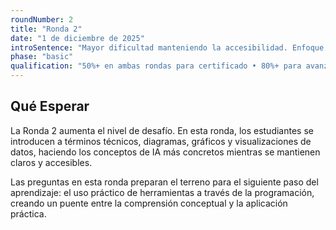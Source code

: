 ```yaml
---
roundNumber: 2
title: "Ronda 2"
date: "1 de diciembre de 2025"
introSentence: "Mayor dificultad manteniendo la accesibilidad. Enfoque en resolución de problemas, razonamiento y comprensión aplicada de IA."
phase: "basic"
qualification: "50%+ en ambas rondas para certificado • 80%+ para avanzar al Ciclo Preparatorio"
---
```


## Qué Esperar

La Ronda 2 aumenta el nivel de desafío. En esta ronda, los estudiantes se introducen a términos técnicos, diagramas, gráficos y visualizaciones de datos, haciendo los conceptos de IA más concretos mientras se mantienen claros y accesibles.

Las preguntas en esta ronda preparan el terreno para el siguiente paso del aprendizaje: el uso práctico de herramientas a través de la programación, creando un puente entre la comprensión conceptual y la aplicación práctica.

